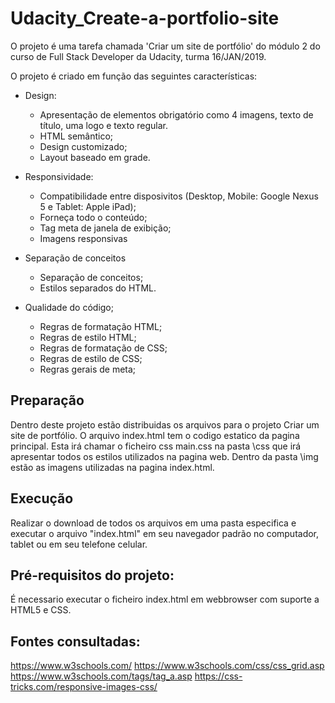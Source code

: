 # Udacity_Create-a-portfolio-site

O projeto é uma tarefa chamada 'Criar um site de portfólio' do módulo 2 do curso de Full Stack Developer da Udacity, turma 16/JAN/2019.

O projeto é criado em função das seguintes características:

- Design: 
  - Apresentação de elementos obrigatório como 4 imagens, texto de título, uma logo e texto regular.
  - HTML semântico;
  - Design customizado;
  - Layout baseado em grade.

- Responsividade:
  - Compatibilidade entre disposivitos (Desktop, Mobile: Google Nexus 5 e Tablet: Apple iPad);
  - Forneça todo o conteúdo;
  - Tag meta de janela de exibição;
  - Imagens responsivas

- Separação de conceitos
  - Separação de conceitos;
  - Estilos separados do HTML.

- Qualidade do código;
  - Regras de formatação HTML;
  - Regras de estilo HTML;
  - Regras de formatação de CSS;
  - Regras de estilo de CSS;
  - Regras gerais de meta;

## Preparação

  Dentro deste projeto estão distribuidas os arquivos para o projeto Criar um site de portfólio.
  O arquivo index.html tem o codigo estatico da pagina principal. Esta irá chamar o ficheiro css main.css na pasta \css que irá apresentar todos os estilos utilizados na pagina web.
  Dentro da pasta \img estão as imagens utilizadas na pagina index.html.

## Execução
  
  Realizar o download de todos os arquivos em uma pasta especifica e executar o arquivo "index.html" em seu navegador padrão no computador, tablet ou em seu telefone celular.
  
## Pré-requisitos do projeto:

  É necessario executar o ficheiro index.html em webbrowser com suporte a HTML5 e CSS.

## Fontes consultadas:
https://www.w3schools.com/
https://www.w3schools.com/css/css_grid.asp
https://www.w3schools.com/tags/tag_a.asp
https://css-tricks.com/responsive-images-css/

